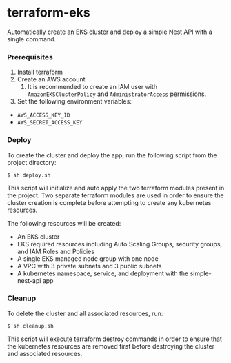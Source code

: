 # terraform-eks

Automatically create an EKS cluster and deploy a simple Nest API with a single command.

### Prerequisites

1. Install [terraform](https://developer.hashicorp.com/terraform/tutorials/aws-get-started/install-cli)
2. Create an AWS account
   1. It is recommended to create an IAM user with `AmazonEKSClusterPolicy` and `AdministratorAccess` permissions.
3. Set the following environment variables:

- `AWS_ACCESS_KEY_ID`
- `AWS_SECRET_ACCESS_KEY`

### Deploy

To create the cluster and deploy the app, run the following script from the project directory:

```
$ sh deploy.sh
```

This script will initialize and auto apply the two terraform modules present in the project. Two separate terraform modules are used in order to ensure the cluster creation is complete before attempting to create any kubernetes resources.

The following resources will be created:

- An EKS cluster
- EKS required resources including Auto Scaling Groups, security groups, and IAM Roles and Policies
- A single EKS managed node group with one node
- A VPC with 3 private subnets and 3 public subnets
- A kubernetes namespace, service, and deployment with the simple-nest-api app

### Cleanup

To delete the cluster and all associated resources, run:

```
$ sh cleanup.sh
```

This script will execute terraform destroy commands in order to ensure that the kubernetes resources are removed first before destroying the cluster and associated resources.
